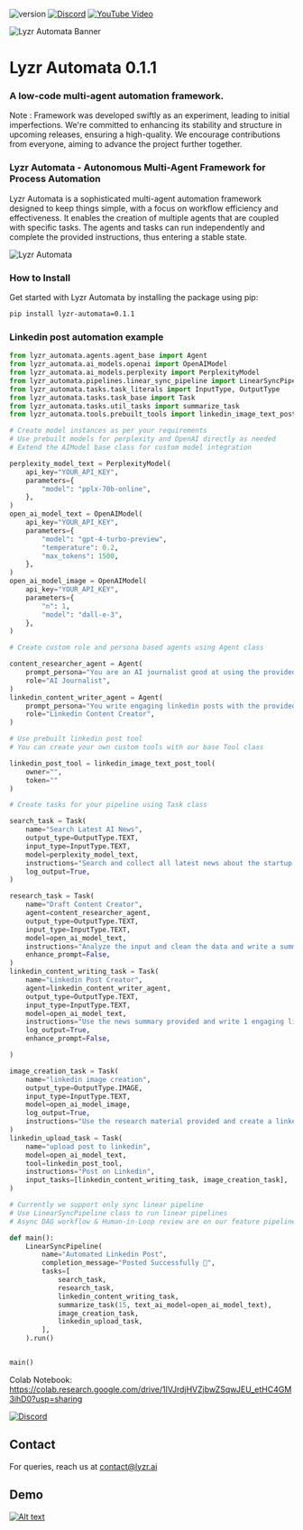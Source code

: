 ![version](https://img.shields.io/badge/version-0.1.1-blue.svg) [![Discord](https://img.shields.io/badge/Discord-join%20now-blue.svg?style=flat&logo=Discord)](https://discord.gg/dXmgggHYUz) [![YouTube Video](https://img.shields.io/badge/YouTube-Video-red?logo=youtube)](https://youtu.be/6U42TgaR6RA?feature=shared)


![Lyzr Automata Banner](https://github.com/LyzrCore/lyzr-automata/assets/136654928/2f05f718-5526-4178-a312-90059b945e23)

# Lyzr Automata 0.1.1
### A low-code multi-agent automation framework.

Note : Framework was developed swiftly as an experiment, leading to initial imperfections. We're committed to enhancing its stability and structure in upcoming releases, ensuring a high-quality. We encourage contributions from everyone, aiming to advance the project further together.

### Lyzr Automata - Autonomous Multi-Agent Framework for Process Automation
Lyzr Automata is a sophisticated multi-agent automation framework designed to keep things simple, with a focus on workflow efficiency and effectiveness. It enables the creation of multiple agents that are coupled with specific tasks. The agents and tasks can run independently and complete the provided instructions, thus entering a stable state.

![Lyzr Automata](https://github.com/LyzrCore/lyzr-automata/assets/136654928/a9f0ecf7-0722-4038-8e3a-f00ce43c882e)

### How to Install
Get started with Lyzr Automata by installing the package using pip:
```bash 
pip install lyzr-automata=0.1.1 
```
### Linkedin post automation example

```python
from lyzr_automata.agents.agent_base import Agent
from lyzr_automata.ai_models.openai import OpenAIModel
from lyzr_automata.ai_models.perplexity import PerplexityModel
from lyzr_automata.pipelines.linear_sync_pipeline import LinearSyncPipeline
from lyzr_automata.tasks.task_literals import InputType, OutputType
from lyzr_automata.tasks.task_base import Task
from lyzr_automata.tasks.util_tasks import summarize_task
from lyzr_automata.tools.prebuilt_tools import linkedin_image_text_post_tool

# Create model instances as per your requirements
# Use prebuilt models for perplexity and OpenAI directly as needed
# Extend the AIModel base class for custom model integration

perplexity_model_text = PerplexityModel(
    api_key="YOUR_API_KEY",
    parameters={
        "model": "pplx-70b-online",
    },
)
open_ai_model_text = OpenAIModel(
    api_key="YOUR_API_KEY",
    parameters={
        "model": "gpt-4-turbo-preview",
        "temperature": 0.2,
        "max_tokens": 1500,
    },
)
open_ai_model_image = OpenAIModel(
    api_key="YOUR_API_KEY",
    parameters={
        "n": 1,
        "model": "dall-e-3",
    },
)

# Create custom role and persona based agents using Agent class

content_researcher_agent = Agent(
    prompt_persona="You are an AI journalist good at using the provided data and write an engaging article",
    role="AI Journalist",
)
linkedin_content_writer_agent = Agent(
    prompt_persona="You write engaging linkedin posts with the provided input data",
    role="Linkedin Content Creator",
)

# Use prebuilt linkedin post tool
# You can create your own custom tools with our base Tool class

linkedin_post_tool = linkedin_image_text_post_tool(
    owner="",
    token=""
)

# Create tasks for your pipeline using Task class

search_task = Task(
    name="Search Latest AI News",
    output_type=OutputType.TEXT,
    input_type=InputType.TEXT,
    model=perplexity_model_text,
    instructions="Search and collect all latest news about the startup Perplexity",
    log_output=True,
)

research_task = Task(
    name="Draft Content Creator",
    agent=content_researcher_agent,
    output_type=OutputType.TEXT,
    input_type=InputType.TEXT,
    model=open_ai_model_text,
    instructions="Analyze the input and clean the data and write a summary of 1000 words which can be used to create Linkedin post in the next task",
    enhance_prompt=False,
)
linkedin_content_writing_task = Task(
    name="Linkedin Post Creator",
    agent=linkedin_content_writer_agent,
    output_type=OutputType.TEXT,
    input_type=InputType.TEXT,
    model=open_ai_model_text,
    instructions="Use the news summary provided and write 1 engaging linkedin post of 200 words",
    log_output=True,
    enhance_prompt=False,

)

image_creation_task = Task(
    name="linkedin image creation",
    output_type=OutputType.IMAGE,
    input_type=InputType.TEXT,
    model=open_ai_model_image,
    log_output=True,
    instructions="Use the research material provided and create a linkedin post image that would be suitable for posting",
)
linkedin_upload_task = Task(
    name="upload post to linkedin",
    model=open_ai_model_text,
    tool=linkedin_post_tool,
    instructions="Post on Linkedin",
    input_tasks=[linkedin_content_writing_task, image_creation_task],
)

# Currently we support only sync linear pipeline
# Use LinearSyncPipeline class to run linear pipelines
# Async DAG workflow & Human-in-Loop review are on our feature pipeline for the next versions

def main():
    LinearSyncPipeline(
        name="Automated Linkedin Post",
        completion_message="Posted Successfully 🎉",
        tasks=[
            search_task,
            research_task,
            linkedin_content_writing_task,
            summarize_task(15, text_ai_model=open_ai_model_text),
            image_creation_task,
            linkedin_upload_task,
        ],
    ).run()


main()
```
Colab Notebook: https://colab.research.google.com/drive/1lVJrdjHVZjbwZSqwJEU_etHC4GM3ihD0?usp=sharing

[![Discord](https://img.shields.io/badge/Discord-join%20now-blue.svg?style=flat&logo=Discord)](https://discord.gg/dXmgggHYUz)

## Contact
For queries, reach us at contact@lyzr.ai

## Demo

[![Alt text](https://github.com/LyzrCore/lyzr-automata/assets/136654928/5cd11388-dd44-41b3-a447-228d07e9f523)](https://youtu.be/6U42TgaR6RA?feature=shared)

